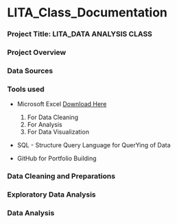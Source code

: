 # LITA_Class_Documentation

### Project Title: LITA_DATA ANALYSIS CLASS

### Project Overview


### Data Sources


### Tools used
- Microsoft Excel [Download Here](https://www.microsoft.com) 
   1. For Data Cleaning
   2. For  Analysis
   3. For Data Visualization
      
- SQL - Structure Query Language for QuerYing of Data
- GitHub for Portfolio Building

### Data Cleaning and Preparations

### Exploratory Data Analysis

### Data Analysis


